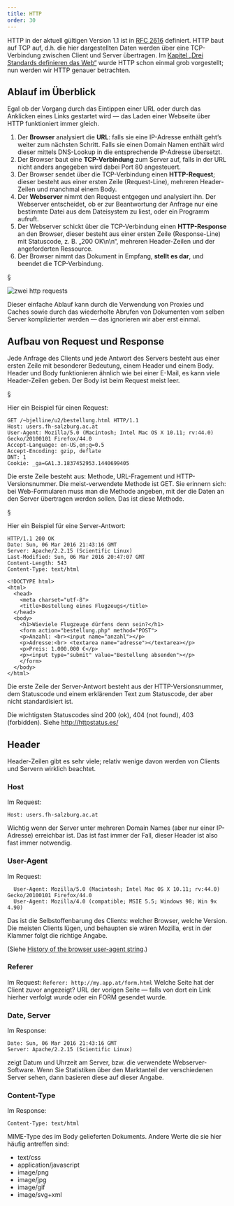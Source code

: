 ```yaml
---
title: HTTP
order: 30
---
```

HTTP in der aktuell gültigen Version 1.1 ist in [RFC 2616](https://www.ietf.org/rfc/rfc2616.txt) definiert. 
HTTP baut auf TCP auf, d.h. die hier dargestellten Daten werden über eine TCP-Verbindung zwischen Client und Server übertragen. 
Im [Kapitel „Drei Standards definieren das Web“](/das-web-und-html/standards/) 
wurde HTTP schon einmal grob vorgestellt; nun werden wir HTTP genauer betrachten.

Ablauf im Überblick
---------------------
Egal ob der Vorgang durch das Eintippen einer URL oder durch das Anklicken eines Links gestartet wird — das Laden einer Webseite über HTTP funktioniert immer gleich. 

1. Der **Browser** analysiert die **URL**: falls sie eine IP-Adresse enthält geht’s weiter zum nächsten Schritt. Falls sie einen Domain Namen enthält wird dieser mittels DNS-Lookup in die entsprechende IP-Adresse übersetzt.
2. Der Browser baut eine **TCP-Verbindung** zum Server auf, falls in der URL nicht anders angegeben wird  dabei Port 80 angesteuert.
3. Der Browser sendet über die TCP-Verbindung einen **HTTP-Request**; dieser besteht aus einer ersten Zeile (Request-Line), mehreren Header-Zeilen und manchmal einem Body.
4. Der **Webserver** nimmt den Request entgegen und analysiert ihn. Der Webserver entscheidet, ob er zur Beantwortung der Anfrage nur eine bestimmte Datei aus dem Dateisystem zu liest, oder ein Programm aufruft.
5. Der Webserver schickt über die TCP-Verbindung einen **HTTP-Response** an den Browser, dieser besteht aus einer ersten Zeile (Response-Line) mit Statuscode, z. B. „200 OK\n\n“, mehreren Header-Zeilen und der  angeforderten Ressource. 
6. Der Browser nimmt das Dokument in Empfang, **stellt es dar**, und beendet die TCP-Verbindung.

§

![zwei http requests](/images/http-sequence-diagram.svg)

Dieser einfache Ablauf kann durch die Verwendung von Proxies und Caches sowie durch das wiederholte Abrufen von Dokumenten vom selben Server komplizierter werden — das ignorieren wir aber erst einmal.

Aufbau von Request und Response
--------------------------------
Jede Anfrage des Clients und jede Antwort des Servers besteht aus einer ersten Zeile 
mit besonderer Bedeutung, einem Header und einem Body. 
Header und Body funktionieren ähnlich wie bei einer E-Mail, es kann viele
Header-Zeilen geben.  Der Body ist beim Request meist leer.

§

Hier ein Beispiel für einen Request:

    GET /~bjelline/u2/bestellung.html HTTP/1.1
    Host: users.fh-salzburg.ac.at
    User-Agent: Mozilla/5.0 (Macintosh; Intel Mac OS X 10.11; rv:44.0) Gecko/20100101 Firefox/44.0
    Accept-Language: en-US,en;q=0.5
    Accept-Encoding: gzip, deflate
    DNT: 1
    Cookie: _ga=GA1.3.1837452953.1440699405

Die erste Zeile besteht aus: Methode, URL-Fragement und HTTP-Versionsnummer. 
Die meist-verwendete Methode ist GET. Sie erinnern sich:
bei Web-Formularen muss man die Methode angeben, mit der die Daten an den 
Server übertragen werden sollen. Das ist diese Methode.

§

Hier ein Beispiel für eine Server-Antwort:

    HTTP/1.1 200 OK
    Date: Sun, 06 Mar 2016 21:43:16 GMT
    Server: Apache/2.2.15 (Scientific Linux)
    Last-Modified: Sun, 06 Mar 2016 20:47:07 GMT
    Content-Length: 543
    Content-Type: text/html

    <!DOCTYPE html>
    <html>
      <head>
        <meta charset="utf-8">        
        <title>Bestellung eines Flugzeugs</title>
      </head>
      <body>
        <h1>Wieviele Flugzeuge dürfens denn sein?</h1>
        <form action="bestellung.php" method="POST">            
        <p>Anzahl: <br><input name="anzahl"></p>            
        <p>Adresse:<br> <textarea name="adresse"></textarea></p>            
        <p>Preis: 1.000.000 €</p>            
        <p><input type="submit" value="Bestellung absenden"></p>
        </form>
      </body>
    </html>

Die erste Zeile der Server-Antwort besteht aus der HTTP-Versionsnummer, dem Statuscode und einem erklärenden Text zum Statuscode, der aber nicht standardisiert ist.

Die wichtigsten Statuscodes sind 200 (ok), 404 (not found), 403 (forbidden).
Siehe http://httpstatus.es/

Header
-------

Header-Zeilen gibt es sehr viele; relativ wenige davon werden von Clients und Servern wirklich beachtet. 

### Host

Im Request: 

    Host: users.fh-salzburg.ac.at

Wichtig wenn der Server unter mehreren Domain Names (aber nur einer IP-Adresse) 
erreichbar ist.  Das ist fast immer der Fall, dieser Header ist also fast immer
notwendig.


### User-Agent

Im Request:

      User-Agent: Mozilla/5.0 (Macintosh; Intel Mac OS X 10.11; rv:44.0) Gecko/20100101 Firefox/44.0
      User-Agent: Mozilla/4.0 (compatible; MSIE 5.5; Windows 98; Win 9x 4.90)

Das ist die Selbstoffenbarung des Clients: welcher Browser, welche Version. Die meisten 
Clients lügen, und behaupten sie wären Mozilla, erst in der Klammer folgt die richtige Angabe. 

(Siehe [History of the browser user-agent string](http://webaim.org/blog/user-agent-string-history/).)

### Referer

Im Request: `Referer: http://my.app.at/form.html` Welche Seite hat der Client
zuvor angezeigt? URL der vorigen Seite — falls von dort ein Link hierher verfolgt 
wurde oder ein FORM gesendet wurde. 

### Date, Server

Im Response: 

    Date: Sun, 06 Mar 2016 21:43:16 GMT
    Server: Apache/2.2.15 (Scientific Linux)

zeigt Datum und Uhrzeit am Server, bzw. die verwendete
Webserver-Software.  Wenn Sie Statistiken über den Marktanteil der verschiedenen
Server sehen, dann basieren diese auf dieser Angabe.

### Content-Type

Im Response: 

    Content-Type: text/html

MIME-Type des im Body gelieferten Dokuments. Andere Werte die 
sie hier häufig antreffen sind:

* text/css
* application/javascript
* image/png
* image/jpg
* image/gif
* image/svg+xml

